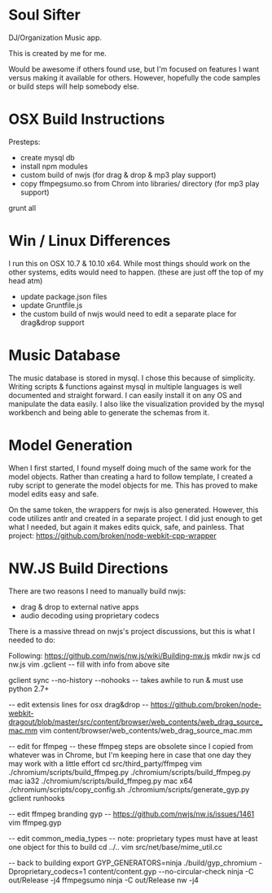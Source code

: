 Soul Sifter
===========

DJ/Organization Music app.

This is created by me for me.

Would be awesome if others found use, but I'm focused on features I want versus making it available for others. However, hopefully the code samples or build steps will help somebody else.


OSX Build Instructions
======================
Presteps:
* create mysql db
* install npm modules
* custom build of nwjs (for drag & drop & mp3 play support)
* copy ffmpegsumo.so from Chrom into libraries/ directory (for mp3 play support)

grunt all

Win / Linux Differences
=======================
I run this on OSX 10.7 & 10.10 x64. While most things should work on the other systems, edits would need to happen. (these are just off the top of my head atm)
* update package.json files
* update Gruntfile.js
* the custom build of nwjs would need to edit a separate place for drag&drop support

Music Database
==============
The music database is stored in mysql. I chose this because of simplicity. Writing scripts & functions against mysql in multiple languages is well documented and straight forward. I can easily install it on any OS and manipulate the data easily. I also like the visualization provided by the mysql workbench and being able to generate the schemas from it.

Model Generation
================
When I first started, I found myself doing much of the same work for the model objects. Rather than creating a hard to follow template, I created a ruby script to generate the model objects for me. This has proved to make model edits easy and safe.

On the same token, the wrappers for nwjs is also generated. However, this code utilizes antlr and created in a separate project. I did just enough to get what I needed, but again it makes edits quick, safe, and painless. That project: https://github.com/broken/node-webkit-cpp-wrapper

NW.JS Build Directions
======================
There are two reasons I need to manually build nwjs:
* drag & drop to external native apps
* audio decoding using proprietary codecs

There is a massive thread on nwjs's project discussions, but this is what I needed to do:

Following: https://github.com/nwjs/nw.js/wiki/Building-nw.js
mkdir nw.js
cd nw.js
vim .gclient
-- fill with info from above site

gclient sync --no-history --nohooks
-- takes awhile to run & must use python 2.7+

-- edit extensis lines for osx drag&drop
-- https://github.com/broken/node-webkit-dragout/blob/master/src/content/browser/web_contents/web_drag_source_mac.mm
vim content/browser/web_contents/web_drag_source_mac.mm

-- edit for ffmpeg
-- these ffmpeg steps are obsolete since I copied from whatever was in Chrome, but I'm keeping here in case that one day they may work with a little effort
cd src/third_party/ffmpeg
vim ./chromium/scripts/build_ffmpeg.py
./chromium/scripts/build_ffmpeg.py mac ia32
./chromium/scripts/build_ffmpeg.py mac x64
./chromium/scripts/copy_config.sh
./chromium/scripts/generate_gyp.py
gclient runhooks

-- edit ffmpeg branding gyp
-- https://github.com/nwjs/nw.js/issues/1461
vim ffmpeg.gyp

-- edit common_media_types
-- note: proprietary types must have at least one object for this to build
cd ../..
vim src/net/base/mime_util.cc

-- back to building
export GYP_GENERATORS=ninja
./build/gyp_chromium -Dproprietary_codecs=1 content/content.gyp --no-circular-check
ninja -C out/Release -j4 ffmpegsumo
ninja -C out/Release nw -j4
